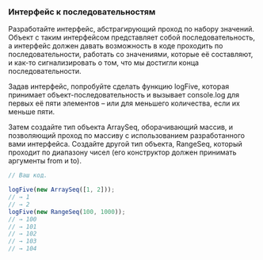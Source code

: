 ### Интерфейс к последовательностям
Разработайте интерфейс, абстрагирующий проход по набору значений. Объект с таким интерфейсом представляет собой последовательность, а интерфейс должен давать возможность в коде проходить по последовательности, работать со значениями, которые её составляют, и как-то сигнализировать о том, что мы достигли конца последовательности.

Задав интерфейс, попробуйте сделать функцию logFive, которая принимает объект-последовательность и вызывает console.log для первых её пяти элементов – или для меньшего количества, если их меньше пяти.

Затем создайте тип объекта ArraySeq, оборачивающий массив, и позволяющий проход по массиву с использованием разработанного вами интерфейса. Создайте другой тип объекта, RangeSeq, который проходит по диапазону чисел (его конструктор должен принимать аргументы from и to).

```js
// Ваш код.

logFive(new ArraySeq([1, 2]));
// → 1
// → 2
logFive(new RangeSeq(100, 1000));
// → 100
// → 101
// → 102
// → 103
// → 104
```